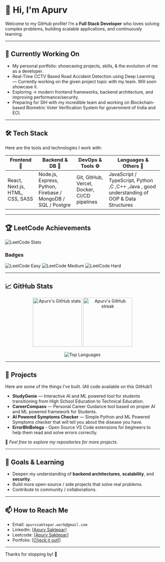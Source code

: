 # 👋 Hi, I'm Apurv

Welcome to my GitHub profile! I’m a **Full Stack Developer** who loves solving complex problems, building scalable applications, and continuously learning.  

---

## 🔭 Currently Working On

- My personal portfolio: showcasing projects, skills, & the evolution of me as a developer.  
- Real-Time CCTV Based Road Accident Detection using Deep Learning — Currently working on the given project topic with my team. Will soon showcase it.
- Exploring → modern frontend frameworks, backend architecture, and improving performance/security.
- Preparing for SIH with my incredible team and working on Blockchain-based Biometric Voter Verification System for government of India and ECI.  

---

## 🛠️ Tech Stack

Here are the tools and technologies I work with:

| Frontend 👀 | Backend & DB 🔌 | DevOps & Tools ⚙️ | Languages & Others 🧠 |
|-------------|------------------|----------------------|--------------------------|
| React, Next.js, HTML, CSS, SASS | Node.js, Express, Python, Firebase / MongoDB / SQL / Postgre | Git, GitHub, Vercel, Docker, CI/CD pipelines | JavaScript / TypeScript, Python ,C ,C++ ,Java , good understanding of OOP & Data Structures |

---

## 🏆 LeetCode Achievements

![LeetCode Stats](https://leetcard.jacoblin.cool/apurv28?theme=dark&font=baloo&ext=contest)

### Badges
![LeetCode Easy](https://leetcard.jacoblin.cool/apurv28?theme=dark&ext=problem-solved&difficulty=Easy)
![LeetCode Medium](https://leetcard.jacoblin.cool/apurv28?theme=dark&ext=problem-solved&difficulty=Medium)
![LeetCode Hard](https://leetcard.jacoblin.cool/apurv28?theme=dark&ext=problem-solved&difficulty=Hard)



---

## 📈 GitHub Stats

<p align="center">
  <img src="https://github-readme-stats.vercel.app/api?username=apurvv28&show_icons=true&theme=radical" alt="Apurv's GitHub stats" height="160"/>
  <img src="https://github-readme-streak-stats.herokuapp.com/?user=apurvv28&theme=radical" alt="Apurv's GitHub streak" height="160"/>
</p>

<p align="center">
  <img src="https://github-readme-stats.vercel.app/api/top-langs/?username=apurvv28&layout=compact&theme=radical" alt="Top Languages"/>
</p>

---

## 💼 Projects

Here are some of the things I’ve built. (All code available on this GitHub!)

- **StudyGenie** — Interactive AI and ML powered tool for students transitioning from High School Education to Technical Education. 
- **CareerCompass** — Personal Career Guidance tool based on proper AI and ML powered framework for Students.  
- **AI Powered Symptoms Checker** — Simple Python and ML Powered Symptoms checker that will tell you about the disease you have.
- **ErrorBhiBolega** - Open Source VS Code extensions for begineers to help them read and solve errors correctly.

📂 *Feel free to explore my repositories for more projects.*  

---

## 🎯 Goals & Learning

- Deepen my understanding of **backend architectures**, **scalability**, and **security**.  
- Build more open-source / side projects that solve real problems.  
- Contribute to community / collaborations.  

---

## 📫 How to Reach Me

- Email: `apurvsaktepar.work@gmail.com`  
- LinkedIn: [[Apurv Saktepar](https://www.linkedin.com/in/apurv-saktepar-054a17281/)]  
- Leetcode: [[Apurv Saktepar](https://leetcode.com/u/apurv28/)]  
- Portfolio: [[Check it out!](https://apurv-saktepar.vercel.app)]
---

Thanks for stopping by! 🚀
